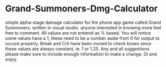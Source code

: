 # Grand-Summoners-Dmg-Calculator
simple alpha-stage damage calculator for the phone app game called Grand Summoners. written in visual studio. anyone interested in knowing more feel free to comment. 
All values are not entered as % based.
You will notice some values have a 1, these need to be a number aside from 0 for output to occure properly.
Break and Crit have been moved to check boxes since these values are always constant, ie: 1 or 1.25.
Any and all suggestions please make sure to include enough information to make a change.
Gl and enjoy.

